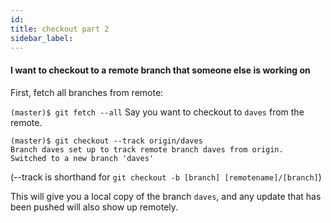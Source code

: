 ```yaml
---
id:
title: checkout part 2
sidebar_label:
---
```





#### I  want to checkout to a remote branch that someone else is working on
First, fetch all branches from remote:

`(master)$ git fetch --all`
Say you want to checkout to `daves` from the remote.

```
(master)$ git checkout --track origin/daves
Branch daves set up to track remote branch daves from origin.
Switched to a new branch 'daves'
```

(--track is shorthand for `git checkout -b [branch] [remotename]/[branch]`)

This will give you a local copy of the branch `daves`, and any update that has been pushed will also show up remotely.
